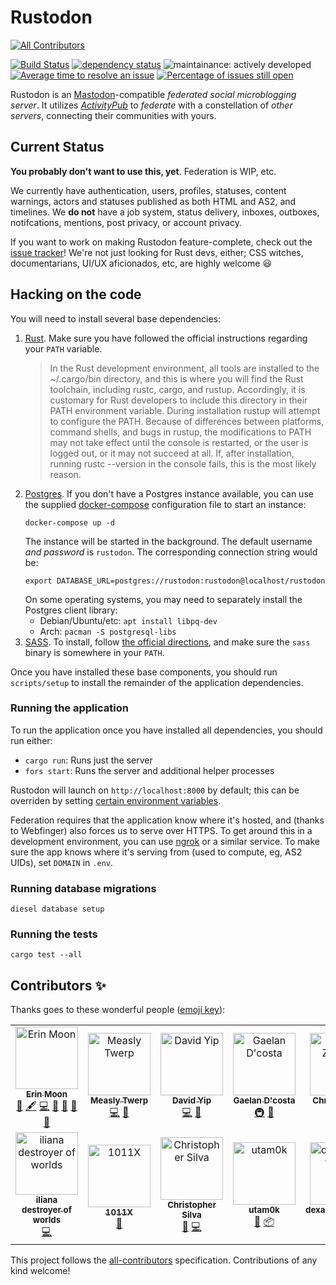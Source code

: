 # Rustodon
[![All Contributors](https://img.shields.io/badge/all_contributors-13-orange.svg?style=flat-square)](#contributors)

[![Build Status](https://travis-ci.org/rustodon/rustodon.svg?branch=master)](https://travis-ci.org/rustodon/rustodon) [![dependency status](https://deps.rs/repo/github/rustodon/rustodon/status.svg)](https://deps.rs/repo/github/rustodon/rustodon) ![maintainance: actively developed](https://img.shields.io/badge/maintenance-actively%20developed-brightgreen.svg) [![Average time to resolve an issue](http://isitmaintained.com/badge/resolution/rustodon/rustodon.svg)](http://isitmaintained.com/project/rustodon/rustodon "Average time to resolve an issue") [![Percentage of issues still open](http://isitmaintained.com/badge/open/rustodon/rustodon.svg)](http://isitmaintained.com/project/rustodon/rustodon "Percentage of issues still open")

Rustodon is an [Mastodon](https://joinmastodon.org)-compatible _federated social microblogging server_. It utilizes [_ActivityPub_](http://activitypub.rocks) to _federate_ with a constellation of _other servers_, connecting their communities with yours.

## Current Status
**You probably don't want to use this, yet**. Federation is WIP, etc.

We currently have authentication, users, profiles, statuses, content warnings, actors and statuses published as both HTML and AS2, and timelines.
We **do not** have a job system, status delivery, inboxes, outboxes, notifcations, mentions, post privacy, or account privacy.

If you want to work on making Rustodon feature-complete, check out the [issue tracker](https://github.com/rustodon/rustodon/issues)! We're not just looking for Rust devs, either; CSS witches, documentarians, UI/UX aficionados, etc, are highly welcome :smiley:

## Hacking on the code

You will need to install several base dependencies:

1. [Rust](https://www.rust-lang.org/en-US/install.html). Make sure you have followed the official instructions regarding your `PATH` variable.
   > In the Rust development environment, all tools are installed to the ~/.cargo/bin directory, and this is where you will find the Rust toolchain, including rustc, cargo, and rustup.
   > Accordingly, it is customary for Rust developers to include this directory in their PATH environment variable. During installation rustup will attempt to configure the PATH. Because of differences between platforms, command shells, and bugs in rustup, the modifications to PATH may not take effect until the console is restarted, or the user is logged out, or it may not succeed at all.
   > If, after installation, running rustc --version in the console fails, this is the most likely reason.
1. [Postgres](https://www.postgresql.org/download/). If you don't have a Postgres instance available, you can use the supplied [docker-compose](https://github.com/docker/compose/) configuration file to start an instance:
   ```
   docker-compose up -d
   ```
   The instance will be started in the background. The default username _and password_ is `rustodon`. The corresponding connection string would be:
   ```
   export DATABASE_URL=postgres://rustodon:rustodon@localhost/rustodon
   ```
   On some operating systems, you may need to separately install the Postgres client library:
   * Debian/Ubuntu/etc: `apt install libpq-dev`
   * Arch: `pacman -S postgresql-libs`
1. [SASS](https://sass-lang.com/). To install, follow [the official directions](https://sass-lang.com/install), and make sure the `sass` binary is somewhere in your `PATH`.

Once you have installed these base components, you should run `scripts/setup` to install the remainder of the application dependencies.

### Running the application

To run the application once you have installed all dependencies, you should run either:

* `cargo run`: Runs just the server
* `fors start`: Runs the server and additional helper processes

Rustodon will launch on `http://localhost:8000` by default; this can be overriden by setting [certain environment variables](https://rocket.rs/guide/configuration/#environment-variables).

Federation requires that the application know where it's hosted, and (thanks to Webfinger) also forces us to serve over HTTPS. To get around this in a development environment, you can use [ngrok](https://ngrok.com/) or a similar service. To make sure the app knows where it's serving from (used to compute, eg, AS2 UIDs), set `DOMAIN` in `.env`.

### Running database migrations

`diesel database setup`

### Running the tests

`cargo test --all`

## Contributors ✨

Thanks goes to these wonderful people ([emoji key](https://allcontributors.org/docs/en/emoji-key)):

<!-- ALL-CONTRIBUTORS-LIST:START - Do not remove or modify this section -->
<!-- prettier-ignore -->
<table><tr><td align="center"><a href="https://imer.in"><img src="https://avatars3.githubusercontent.com/u/20133857?v=4" width="100px;" alt="Erin Moon"/><br /><sub><b>Erin Moon</b></sub></a><br /><a href="#blog-barzamin" title="Blogposts">📝</a> <a href="#content-barzamin" title="Content">🖋</a> <a href="https://github.com/rustodon/rustodon/commits?author=barzamin" title="Code">💻</a> <a href="#ideas-barzamin" title="Ideas, Planning, & Feedback">🤔</a> <a href="#maintenance-barzamin" title="Maintenance">🚧</a> <a href="#review-barzamin" title="Reviewed Pull Requests">👀</a> <a href="https://github.com/rustodon/rustodon/commits?author=barzamin" title="Documentation">📖</a></td><td align="center"><a href="https://measlytwerp.live"><img src="https://avatars2.githubusercontent.com/u/42093217?v=4" width="100px;" alt="Measly Twerp"/><br /><sub><b>Measly Twerp</b></sub></a><br /><a href="https://github.com/rustodon/rustodon/commits?author=measlytwerp" title="Code">💻</a> <a href="#ideas-measlytwerp" title="Ideas, Planning, & Feedback">🤔</a></td><td align="center"><a href="https://gitlab.peach-bun.com/yipdw"><img src="https://avatars3.githubusercontent.com/u/3859?v=4" width="100px;" alt="David Yip"/><br /><sub><b>David Yip</b></sub></a><br /><a href="https://github.com/rustodon/rustodon/commits?author=yipdw" title="Code">💻</a> <a href="#ideas-yipdw" title="Ideas, Planning, & Feedback">🤔</a></td><td align="center"><a href="http://www.robot-disco.net"><img src="https://avatars1.githubusercontent.com/u/487847?v=4" width="100px;" alt="Gaelan D'costa"/><br /><sub><b>Gaelan D'costa</b></sub></a><br /><a href="#infra-RobotDisco" title="Infrastructure (Hosting, Build-Tools, etc)">🚇</a> <a href="#ideas-RobotDisco" title="Ideas, Planning, & Feedback">🤔</a></td><td align="center"><a href="http://yeti-factory.org/"><img src="https://avatars0.githubusercontent.com/u/3809?v=4" width="100px;" alt="Chris Zelenak"/><br /><sub><b>Chris Zelenak</b></sub></a><br /><a href="https://github.com/rustodon/rustodon/commits?author=netshade" title="Code">💻</a> <a href="https://github.com/rustodon/rustodon/commits?author=netshade" title="Documentation">📖</a></td><td align="center"><a href="https://github.com/y6nH"><img src="https://avatars0.githubusercontent.com/u/355120?v=4" width="100px;" alt="Hugh"/><br /><sub><b>Hugh</b></sub></a><br /><a href="https://github.com/rustodon/rustodon/commits?author=y6nH" title="Code">💻</a> <a href="#design-y6nH" title="Design">🎨</a> <a href="#content-y6nH" title="Content">🖋</a> <a href="#ideas-y6nH" title="Ideas, Planning, & Feedback">🤔</a></td><td align="center"><a href="https://heiber.im"><img src="https://avatars2.githubusercontent.com/u/616813?v=4" width="100px;" alt="Moritz Heiber"/><br /><sub><b>Moritz Heiber</b></sub></a><br /><a href="https://github.com/rustodon/rustodon/commits?author=moritzheiber" title="Documentation">📖</a> <a href="#platform-moritzheiber" title="Packaging/porting to new platform">📦</a> <a href="#tool-moritzheiber" title="Tools">🔧</a></td></tr><tr><td align="center"><a href="https://linuxwit.ch"><img src="https://avatars2.githubusercontent.com/u/52814?v=4" width="100px;" alt="iliana destroyer of worlds"/><br /><sub><b>iliana destroyer of worlds</b></sub></a><br /><a href="https://github.com/rustodon/rustodon/commits?author=iliana" title="Code">💻</a></td><td align="center"><a href="https://github.com/1011X"><img src="https://avatars0.githubusercontent.com/u/1851619?v=4" width="100px;" alt="1011X"/><br /><sub><b>1011X</b></sub></a><br /><a href="#maintenance-1011X" title="Maintenance">🚧</a></td><td align="center"><a href="https://www.csos95.com"><img src="https://avatars0.githubusercontent.com/u/1892750?v=4" width="100px;" alt="Christopher Silva"/><br /><sub><b>Christopher Silva</b></sub></a><br /><a href="#maintenance-csos95" title="Maintenance">🚧</a> <a href="https://github.com/rustodon/rustodon/commits?author=csos95" title="Code">💻</a></td><td align="center"><a href="https://www.utam0k.jp/"><img src="https://avatars3.githubusercontent.com/u/13010913?v=4" width="100px;" alt="utam0k"/><br /><sub><b>utam0k</b></sub></a><br /><a href="#maintenance-utam0k" title="Maintenance">🚧</a> <a href="#platform-utam0k" title="Packaging/porting to new platform">📦</a></td><td align="center"><a href="https://github.com/dexamphetamine"><img src="https://avatars2.githubusercontent.com/u/20431955?v=4" width="100px;" alt="dexamphetamine"/><br /><sub><b>dexamphetamine</b></sub></a><br /><a href="https://github.com/rustodon/rustodon/commits?author=dexamphetamine" title="Code">💻</a> <a href="#ideas-dexamphetamine" title="Ideas, Planning, & Feedback">🤔</a></td><td align="center"><a href="https://ktn.fyi"><img src="https://avatars1.githubusercontent.com/u/9281956?v=4" width="100px;" alt="ash lea"/><br /><sub><b>ash lea</b></sub></a><br /><a href="https://github.com/rustodon/rustodon/commits?author=ashkitten" title="Code">💻</a> <a href="#ideas-ashkitten" title="Ideas, Planning, & Feedback">🤔</a> <a href="#maintenance-ashkitten" title="Maintenance">🚧</a></td></tr></table>

<!-- ALL-CONTRIBUTORS-LIST:END -->

This project follows the [all-contributors](https://github.com/all-contributors/all-contributors) specification. Contributions of any kind welcome!